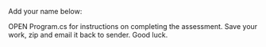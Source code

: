 ﻿
Add your name below:
	<Your Name Here>

OPEN Program.cs for instructions on completing the assessment.
Save your work, zip and email it back to sender.
Good luck.